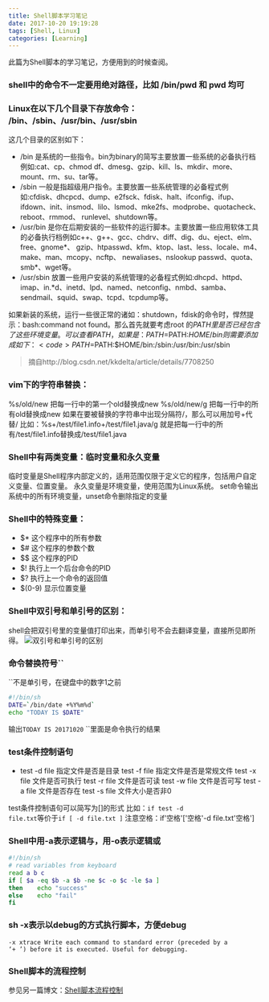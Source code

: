 ```yaml
---
title: Shell脚本学习笔记
date: 2017-10-20 19:19:28
tags: [Shell, Linux]
categories: [Learning]
---
```


此篇为Shell脚本的学习笔记，方便用到的时候查阅。

### shell中的命令不一定要用绝对路径，比如 /bin/pwd 和 pwd 均可

### Linux在以下几个目录下存放命令： /bin、/sbin、/usr/bin、/usr/sbin
这几个目录的区别如下：
- /bin 是系统的一些指令。bin为binary的简写主要放置一些系统的必备执行档例如:cat、cp、chmod df、dmesg、gzip、kill、ls、mkdir、more、mount、rm、su、tar等。
- /sbin 一般是指超级用户指令。主要放置一些系统管理的必备程式例如:cfdisk、dhcpcd、dump、e2fsck、fdisk、halt、ifconfig、ifup、 ifdown、init、insmod、lilo、lsmod、mke2fs、modprobe、quotacheck、reboot、rmmod、 runlevel、shutdown等。
- /usr/bin 是你在后期安装的一些软件的运行脚本。主要放置一些应用软体工具的必备执行档例如c++、g++、gcc、chdrv、diff、dig、du、eject、elm、free、gnome*、 gzip、htpasswd、kfm、ktop、last、less、locale、m4、make、man、mcopy、ncftp、 newaliases、nslookup passwd、quota、smb*、wget等。
- /usr/sbin 放置一些用户安装的系统管理的必备程式例如:dhcpd、httpd、imap、in.*d、inetd、lpd、named、netconfig、nmbd、samba、sendmail、squid、swap、tcpd、tcpdump等。

如果新装的系统，运行一些很正常的诸如：shutdown，fdisk的命令时，悍然提示：bash:command not found。那么首先就要考虑root 的$PATH里是否已经包含了这些环境变量。
可以查看PATH，如果是：PATH=$PATH:$HOME/bin则需要添加成如下：
<code>PATH=$PATH:$HOME/bin:/sbin:/usr/bin:/usr/sbin</code>

> 摘自http://blog.csdn.net/kkdelta/article/details/7708250

### vim下的字符串替换： 
%s/old/new  把每一行中的第一个old替换成new
%s/old/new/g  把每一行中的所有old替换成new
如果在要被替换的字符串中出现分隔符/，那么可以用加号+代替/     比如：%s+/test/file1.info+/test/file1.java/g  就是把每一行中的所有/test/file1.info替换成/test/file1.java

### Shell中有两类变量：临时变量和永久变量
临时变量是Shell程序内部定义的，适用范围仅限于定义它的程序，包括用户自定义变量、位置变量。
永久变量是环境变量，使用范围为Linux系统。
set命令输出系统中的所有环境变量，unset命令删除指定的变量

### Shell中的特殊变量：
- $*  这个程序中的所有参数
- $#  这个程序的参数个数
- $$  这个程序的PID
- $!  执行上一个后台命令的PID
- $?  执行上一个命令的返回值
- $(0-9)  显示位置变量

### Shell中双引号和单引号的区别：
shell会把双引号里的变量值打印出来，而单引号不会去翻译变量，直接所见即所得。
![双引号和单引号的区别](双引号和单引号的区别.png "双引号和单引号的区别")

### 命令替换符号``
``不是单引号，在键盘中的数字1之前
``` sh
#!/bin/sh
DATE=`/bin/date +%Y%m%d`
echo "TODAY IS $DATE"

```
输出<code>TODAY IS 20171020</code>
``里面是命令执行的结果

### test条件控制语句
- test -d file	指定文件是否是目录
	 test -f file	指定文件是否是常规文件
	 test -x file	文件是否可执行
	 test -r file	文件是否可读
	 test -w file	文件是否可写
	 test -a file	文件是否存在
	 test -s file	文件大小是否非0

test条件控制语句可以简写为[]的形式
比如：<code>if test -d file.txt</code>等价于<code>if [ -d file.txt ]</code>
注意空格：if'空格'['空格'-d file.txt'空格']

### Shell中用-a表示逻辑与，用-o表示逻辑或
``` sh
#!/bin/sh
# read variables from keyboard
read a b c
if [ $a -eq $b -a $b -ne $c -o $c -le $a ]
then	echo "success"
else	echo "fail"
fi
```

### sh -x表示以debug的方式执行脚本，方便debug
<code>-x xtrace        Write each command to standard error (preceded by a ‘+ ’) before it is executed.  Useful for debugging.</code>

### Shell脚本的流程控制
参见另一篇博文：[Shell脚本流程控制](https://xiangxianzui.github.io/2017/10/Shell%E8%84%9A%E6%9C%AC%E6%B5%81%E7%A8%8B%E6%8E%A7%E5%88%B6/)



